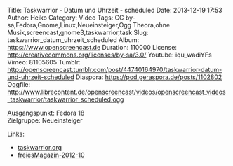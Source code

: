 Title: Taskwarrior - Datum und Uhrzeit - scheduled
Date: 2013-12-19 17:53
Author: Heiko
Category: Video
Tags: CC by-sa,Fedora,Gnome,Linux,Neueinsteiger,Ogg Theora,ohne Musik,screencast,gnome3,taskwarrior,task
Slug: taskwarrior_datum_uhrzeit_scheduled
Album: https://www.openscreencast.de
Duration: 110000
License: http://creativecommons.org/licenses/by-sa/3.0/
Youtube: iqu_wadiYFs
Vimeo: 81105605
Tumblr: http://openscreencast.tumblr.com/post/44740164970/taskwarrior-datum-und-uhrzeit-scheduled
Diaspora: https://pod.geraspora.de/posts/1102802
Oggfile: http://www.librecontent.de/openscreencast/videos/openscreencast_videos_taskwarrior/taskwarrior_scheduled.ogg

Ausgangspunkt: Fedora 18  
Zielgruppe: Neueinsteiger  

Links:

  * [taskwarrior.org](http://taskwarrior.org/ "Link zu taskwarrior" )
  * [freiesMagazin-2012-10](http://www.freiesmagazin.de/freiesMagazin-2012-10 "Link zu freiesmagazin.de" )

